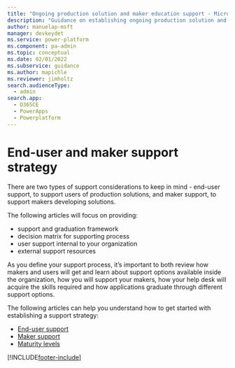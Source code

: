 ```yaml
---
title: "Ongoing production solution and maker education support - Microsoft Power Platform | MicrosoftDocs"
description: "Guidance on establishing ongoing production solution and maker education support for Microsoft Power Platform."
author: manuelap-msft
manager: devkeydet
ms.service: power-platform
ms.component: pa-admin
ms.topic: conceptual
ms.date: 02/01/2022
ms.subservice: guidance
ms.author: mapichle
ms.reviewer: jimholtz
search.audienceType: 
  - admin
search.app: 
  - D365CE
  - PowerApps
  - Powerplatform
---
```

# End-user and maker support strategy

There are two types of support considerations to keep in mind - end-user support, to support users of production solutions, and maker support, to support makers developing solutions.

The following articles will focus on providing:

- support and graduation framework
- decision matrix for supporting process
- user support internal to your organization
- external support resources

As you define your support process, it’s important to both review how makers and users will get and learn about support options available inside the organization, how you will support your makers, how your help desk will acquire the skills required and how applications graduate through different support options.

The following articles can help you understand how to get started with establishing a support strategy:

- [End-user support](support-strategy-solutions.md)
- [Maker support](support-strategy-makers.md)
- [Maturity levels](support-strategy-maturity.md)

[!INCLUDE[footer-include](../../includes/footer-banner.md)]